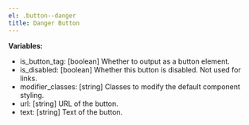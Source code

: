 ```yaml
---
el: .button--danger
title: Danger Button
---
```


__Variables:__
* is_button_tag: [boolean] Whether to output as a button element.
* is_disabled: [boolean] Whether this button is disabled. Not used for links.
* modifier_classes: [string] Classes to modify the default component styling.
* url: [string] URL of the button.
* text: [string] Text of the button.
